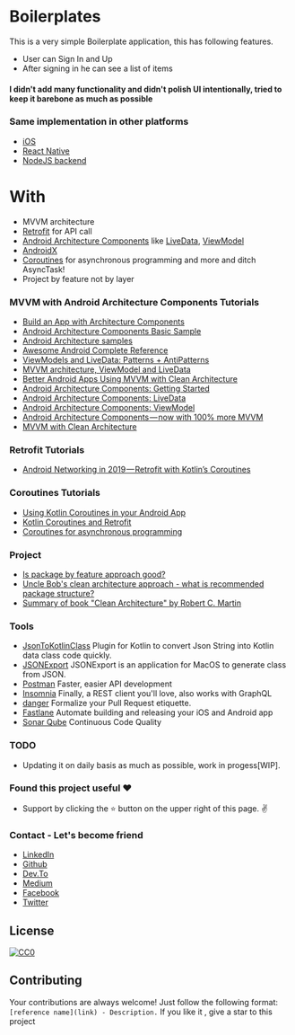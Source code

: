 # Boilerplates

This is a very simple Boilerplate application, this has following features.

  - User can Sign In and Up
  - After signing in he can see a list of items
  
  #### I didn't add many functionality and didn't polish UI intentionally, tried to keep it barebone as much as possible 
  
  ### Same implementation in other platforms
   - [iOS](https://github.com/simpleboilerplates/BooksDemoiOS) 
   - [React Native](https://github.com/SimpleBoilerplates/React-Native) 
   - [NodeJS backend](https://github.com/simpleboilerplates/BooksDemoNode) 

 
# With

  - MVVM architecture
  - [Retrofit](https://square.github.io/retrofit/) for API call
  - [Android Architecture Components](https://developer.android.com/topic/libraries/architecture) like [LiveData](https://developer.android.com/topic/libraries/architecture/livedata), [ViewModel](https://developer.android.com/topic/libraries/architecture/viewmodel)
  - [AndroidX](https://developer.android.com/jetpack/androidx)
  - [Coroutines](https://kotlinlang.org/docs/reference/coroutines-overview.html) for asynchronous programming and more and ditch AsyncTask!
  - Project by feature not by layer

### MVVM with Android Architecture Components Tutorials
  * [Build an App with Architecture Components](https://www.youtube.com/watch?v=BofWWZE1wts)
  * [Android Architecture Components Basic Sample
](https://github.com/googlesamples/android-architecture-components/tree/master/BasicSample)
  * [Android Architecture samples](https://github.com/googlesamples/android-architecture)
  * [Awesome Android Complete Reference](https://github.com/amitshekhariitbhu/awesome-android-complete-reference)
  * [ViewModels and LiveData: Patterns + AntiPatterns](https://medium.com/androiddevelopers/viewmodels-and-livedata-patterns-antipatterns-21efaef74a54)
  * [MVVM architecture, ViewModel and LiveData](https://proandroiddev.com/mvvm-architecture-viewmodel-and-livedata-part-1-604f50cda1)
  * [Better Android Apps Using MVVM with Clean Architecture](https://www.toptal.com/android/android-apps-mvvm-with-clean-architecture?fbclid=IwAR3Eu4VCeAEYZca3r-lOA-pZIcsZeLJyPIVVuX7tg_zn13iBMbjUoQsSBsA)
  * [Android Architecture Components: Getting Started](https://www.raywenderlich.com/164-android-architecture-components-getting-started)
  * [Android Architecture Components: LiveData](https://www.raywenderlich.com/4980-android-architecture-components-livedata)
  * [Android Architecture Components: ViewModel](https://www.raywenderlich.com/5046-android-architecture-components-viewmodel)
  * [Android Architecture Components — now with 100% more MVVM](https://android.jlelse.eu/android-architecture-components-now-with-100-more-mvvm-11629a630125)
  * [MVVM with Clean Architecture](https://proandroiddev.com/mvvm-with-clean-architecture-c2c021e05c89)
  
### Retrofit Tutorials
* [Android Networking in 2019 — Retrofit with Kotlin’s Coroutines](https://android.jlelse.eu/android-networking-in-2019-retrofit-with-kotlins-coroutines-aefe82c4d777)

### Coroutines Tutorials
* [Using Kotlin Coroutines in your Android App](https://codelabs.developers.google.com/codelabs/kotlin-coroutines)
* [Kotlin Coroutines and Retrofit](https://android.jlelse.eu/kotlin-coroutines-and-retrofit-e0702d0b8e8f)
* [Coroutines for asynchronous programming](https://kotlinlang.org/docs/reference/coroutines-overview.html)

### Project 

* [Is package by feature approach good?](https://stackoverflow.com/questions/11733267/is-package-by-feature-approach-good)
* [Uncle Bob's clean architecture approach - what is recommended package structure?](https://stackoverflow.com/questions/46884449/uncle-bobs-clean-architecture-approach-what-is-recommended-package-structure)
* [Summary of book "Clean Architecture" by Robert C. Martin](https://gist.github.com/navi25/336fcd2247ad0d3d22c2a1cc3961dcff)

### Tools
* [JsonToKotlinClass](https://plugins.jetbrains.com/plugin/9960-json-to-kotlin-class-jsontokotlinclass-) Plugin for Kotlin to convert Json String into Kotlin data class code quickly.
* [JSONExport](https://github.com/Ahmed-Ali/JSONExport) JSONExport is an application for MacOS to generate class from JSON.
* [Postman](https://www.getpostman.com) Faster, easier API development
* [Insomnia](https://insomnia.rest/) Finally, a REST client you'll love, also works with GraphQL
* [danger](https://github.com/danger/danger) Formalize your Pull Request etiquette.
* [Fastlane](https://github.com/fastlane/fastlane) Automate building and releasing your iOS and Android app
* [Sonar Qube](https://www.sonarqube.org/) Continuous Code Quality


### TODO
- Updating it on daily basis as much as possible, work in progess[WIP].

### Found this project useful :heart:
* Support by clicking the :star: button on the upper right of this page. :v:

### Contact - Let's become friend
- [LinkedIn](https://www.linkedin.com/in/sadmansamee/)
- [Github](https://github.com/Sadmansamee)
- [Dev.To](https://dev.to/sadmansamee)
- [Medium](https://medium.com/@sadmansamee)
- [Facebook](https://www.facebook.com/sameesadman)
- [Twitter](https://twitter.com/SameeSadman)


## License
[![CC0](http://mirrors.creativecommons.org/presskit/buttons/88x31/svg/cc-zero.svg)](https://creativecommons.org/publicdomain/zero/1.0/)


## Contributing

Your contributions are always welcome! Just follow the following format: `[reference name](link) - Description.` If you like it , give a star to this project
